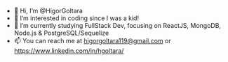 - 👋 Hi, I’m @HigorGoltara
- 👀 I’m interested in coding since I was a kid!
- 🌱 I’m currently studying FullStack Dev, focusing on ReactJS, MongoDB, Node.js & PostgreSQL/Sequelize
- 📫 You can reach me at higorgoltara119@gmail.com or https://www.linkedin.com/in/hgoltara/

<!---
HigorGoltara/HigorGoltara is a ✨ special ✨ repository because its `README.md` (this file) appears on your GitHub profile.
You can click the Preview link to take a look at your changes.
--->
